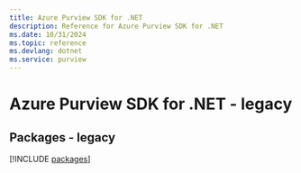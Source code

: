 ```yaml
---
title: Azure Purview SDK for .NET
description: Reference for Azure Purview SDK for .NET
ms.date: 10/31/2024
ms.topic: reference
ms.devlang: dotnet
ms.service: purview
---
```

# Azure Purview SDK for .NET - legacy
## Packages - legacy
[!INCLUDE [packages](purview-index.md)]
